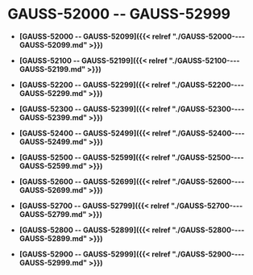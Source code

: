 # GAUSS-52000 -- GAUSS-52999

-   **[GAUSS-52000 -- GAUSS-52099]({{< relref "./GAUSS-52000----GAUSS-52099.md" >}})**  

-   **[GAUSS-52100 -- GAUSS-52199]({{< relref "./GAUSS-52100----GAUSS-52199.md" >}})**  

-   **[GAUSS-52200 -- GAUSS-52299]({{< relref "./GAUSS-52200----GAUSS-52299.md" >}})**  

-   **[GAUSS-52300 -- GAUSS-52399]({{< relref "./GAUSS-52300----GAUSS-52399.md" >}})**  

-   **[GAUSS-52400 -- GAUSS-52499]({{< relref "./GAUSS-52400----GAUSS-52499.md" >}})**  

-   **[GAUSS-52500 -- GAUSS-52599]({{< relref "./GAUSS-52500----GAUSS-52599.md" >}})**  

-   **[GAUSS-52600 -- GAUSS-52699]({{< relref "./GAUSS-52600----GAUSS-52699.md" >}})**  

-   **[GAUSS-52700 -- GAUSS-52799]({{< relref "./GAUSS-52700----GAUSS-52799.md" >}})**  

-   **[GAUSS-52800 -- GAUSS-52899]({{< relref "./GAUSS-52800----GAUSS-52899.md" >}})**  

-   **[GAUSS-52900 -- GAUSS-52999]({{< relref "./GAUSS-52900----GAUSS-52999.md" >}})**  


